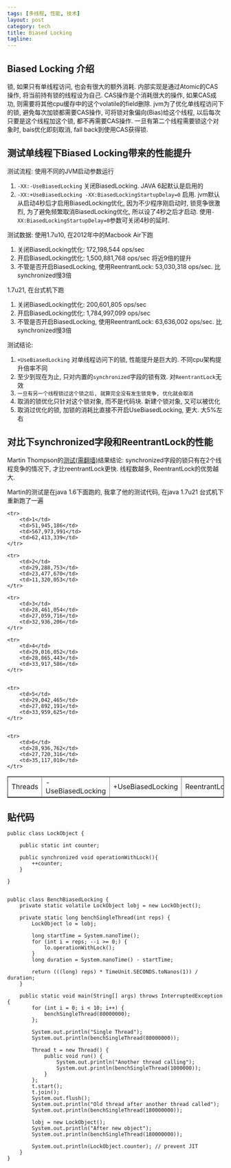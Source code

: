 ```yaml
---
tags: [多线程, 性能, 技术]
layout: post
category: tech
title: Biased Locking
tagline: 
---
```


Biased Locking 介绍
----

锁, 如果只有单线程访问, 也会有很大的额外消耗. 内部实现是通过Atomic的CAS操作, 将当前持有锁的线程设为自己. CAS操作是个消耗很大的操作, 如果CAS成功, 则需要将其他cpu缓存中的这个volatile的field删除. jvm为了优化单线程访问下的锁, 避免每次加锁都需要CAS操作, 可将锁对象偏向(Bias)给这个线程, 以后每次只要是这个线程加这个锁, 都不再需要CAS操作. 一旦有第二个线程需要锁这个对象时, bais优化即刻取消, fall back到使用CAS获得锁.

测试单线程下Biased Locking带来的性能提升
----

测试流程: 使用不同的JVM启动参数运行

1. `-XX:-UseBiasedLocking` 关闭BiasedLocking. JAVA 6起默认是启用的
2. `-XX:+UseBiasedLocking -XX:BiasedLockingStartupDelay=0` 启用. jvm默认从启动4秒后才启用BiasedLocking优化, 因为不少程序刚启动时, 锁竞争很激烈, 为了避免频繁取消BiasedLocking优化, 所以设了4秒之后才启动. 使用`-XX:BiasedLockingStartupDelay=0`参数可关闭4秒的延时.

测试数据: 使用1.7u10, 在2012年中的Macbook Air下跑

1. 关闭BiasedLocking优化: 172,198,544 ops/sec
2. 开启BiasedLocking优化: 1,500,881,768 ops/sec 将近9倍的提升
3. 不管是否开启BiasedLocking, 使用ReentrantLock: 53,030,318 ops/sec. 比synchronized慢3倍

1.7u21, 在台式机下跑

1. 关闭BiasedLocking优化: 200,601,805 ops/sec
2. 开启BiasedLocking优化: 1,784,997,099 ops/sec
3. 不管是否开启BiasedLocking, 使用ReentrantLock: 63,636,002 ops/sec. 比synchronized慢3倍

测试结论:

1. `+UseBiasedLocking` 对单线程访问下的锁, 性能提升是巨大的. 不同cpu架构提升倍率不同
2. 至少到现在为止, 只对内置的`synchronized`字段的锁有效. 对`ReentrantLock`无效
3. `一旦有另一个线程锁过这个锁之后, 就算完全没有发生锁竞争, 优化就会取消`
4. 取消的锁优化只针对这个锁对象, 而不是代码块. 新建个锁对象, 又可以被优化
5. 取消过优化的锁, 加锁的消耗比直接不开启UseBiasedLocking, 更大. 大5%左右

对比下synchronized字段和ReentrantLock的性能
----

Martin Thompson的[测试(需翻墙)](http://mechanical-sympathy.blogspot.com/2011/11/biased-locking-osr-and-benchmarking-fun.html)结果结论: synchronized字段的锁只有在2个线程竞争的情况下, 才比reentrantLock更快. 线程数越多, ReentrantLock的优势越大.

Martin的测试是在java 1.6下面跑的, 我拿了他的测试代码, 在java 1.7u21 台式机下重新跑了一遍


<table  border="1">
    <tr>
        <td>Threads</td>
        <td>-UseBiasedLocking</td>
        <td>+UseBiasedLocking</td>
        <td>ReentrantLock</td>
    </tr>

    <tr>
        <td>1</td>
        <td>51,945,186</td>
        <td>567,973,991</td>
        <td>62,413,339</td>
    </tr>

    <tr>
        <td>2</td>
        <td>29,288,753</td>
        <td>23,477,670</td>
        <td>11,320,053</td>
    </tr>

    <tr>
        <td>3</td>
        <td>28,461,054</td>
        <td>27,059,716</td>
        <td>32,936,206</td>
    </tr>

    <tr>
        <td>4</td>
        <td>29,016,052</td>
        <td>28,865,443</td>
        <td>33,917,586</td>
    </tr>


    <tr>
        <td>5</td>
        <td>29,042,465</td>
        <td>27,892,191</td>
        <td>33,959,625</td>
    </tr>


    <tr>
        <td>6</td>
        <td>28,936,762</td>
        <td>27,720,316</td>
        <td>35,117,010</td>
    </tr>

</table>



贴代码
---


    public class LockObject {

        public static int counter;
        
        public synchronized void operationWithLock(){
            ++counter;
        }
        
    }


    public class BenchBiasedLocking {
        private static volatile LockObject lobj = new LockObject();

        private static long benchSingleThread(int reps) {
            LockObject lo = lobj;

            long startTime = System.nanoTime();
            for (int i = reps; --i >= 0;) {
                lo.operationWithLock();
            }
            long duration = System.nanoTime() - startTime;
            
            return (((long) reps) * TimeUnit.SECONDS.toNanos(1)) / duration;
        }

        public static void main(String[] args) throws InterruptedException {
            for (int i = 0; i < 10; i++) {
                benchSingleThread(80000000);
            };
            
            System.out.println("Single Thread");
            System.out.println(benchSingleThread(80000000));
            
            Thread t = new Thread() {
                public void run() {
                    System.out.println("Another thread calling");
                    System.out.println(benchSingleThread(1000000));
                }
            };
            t.start();
            t.join();
            System.out.flush();
            System.out.println("Old thread after another thread called");
            System.out.println(benchSingleThread(180000000));

            lobj = new LockObject();
            System.out.println("After new object");
            System.out.println(benchSingleThread(180000000));

            System.out.println(LockObject.counter); // prevent JIT
        }
    }

